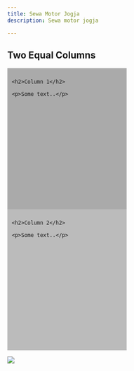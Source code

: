 ```yaml
---
title: Sewa Motor Jogja
description: Sewa motor jogja

---
```

<!DOCTYPE html>

<html>

<head>

<meta name="viewport" content="width=device-width, initial-scale=1">

<style>

\* {

box-sizing: border-box;

}

/* Create two equal columns that floats next to each other */

.column {

float: left;

width: 50%;

padding: 10px;

height: 300px; /* Should be removed. Only for demonstration */

}

/* Clear floats after the columns */

.row:after {

content: "";

display: table;

clear: both;

}

</style>

</head>

<body>

<h2>Two Equal Columns</h2>

<div class="row">

<div class="column" style="background-color:#aaa;">

    <h2>Column 1</h2>
    
    <p>Some text..</p>

</div>

<div class="column" style="background-color:#bbb;">

    <h2>Column 2</h2>
    
    <p>Some text..</p>

</div>

</div>

</body>

</html>

![](/assets/img/11-08-22-eovwg91wmagevce.jpg)